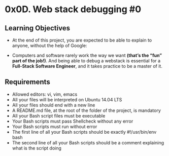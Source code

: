 # 0x0D. Web stack debugging #0

## Learning Objectives

* At the end of this project, you are expected to be able to explain to anyone, without the help of Google:

* Computers and software rarely work the way we want **(that’s the “fun” part of the job!)**. And being able to debug a webstack is essential for a **Full-Stack Software Engineer**, and it takes practice to be a master of it.

## Requirements

* Allowed editors: vi, vim, emacs
* All your files will be interpreted on Ubuntu 14.04 LTS
* All your files should end with a new line
* A README.md file, at the root of the folder of the project, is mandatory
* All your Bash script files must be executable
* Your Bash scripts must pass Shellcheck without any error
* Your Bash scripts must run without error
* The first line of all your Bash scripts should be exactly #!/usr/bin/env bash
* The second line of all your Bash scripts should be a comment explaining what is the script doing
